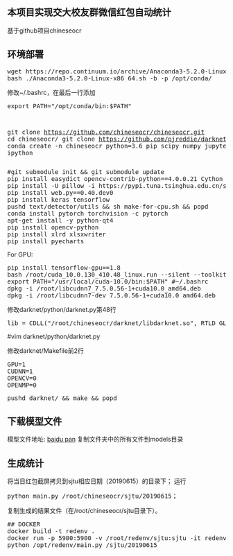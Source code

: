 ## 本项目实现交大校友群微信红包自动统计
基于github项目chineseocr

## 环境部署
<PRE>
wget https://repo.continuum.io/archive/Anaconda3-5.2.0-Linux-x86_64.sh
bash ./Anaconda3-5.2.0-Linux-x86_64.sh -b -p /opt/conda/
</PRE>
修改~/.bashrc，在最后一行添加
<PRE>
export PATH="/opt/conda/bin:$PATH"
</PRE><PRE>
git clone https://github.com/chineseocr/chineseocr.git
cd chineseocr/
git clone https://github.com/pjreddie/darknet.git
conda create -n chineseocr python=3.6 pip scipy numpy jupyter ipython</PRE>
<PRE>
#git submodule init && git submodule update
pip install easydict opencv-contrib-python==4.0.0.21 Cython h5py lmdb mahotas pandas requests bs4 matplotlib lxml -i https://pypi.tuna.tsinghua.edu.cn/simple/
pip install -U pillow -i https://pypi.tuna.tsinghua.edu.cn/simple/
pip install web.py==0.40.dev0
pip install keras tensorflow
pushd text/detector/utils && sh make-for-cpu.sh && popd
conda install pytorch torchvision -c pytorch
apt-get install -y python-qt4
pip install opencv-python
pip install xlrd xlsxwriter
pip install pyecharts
</PRE>

For GPU:
<PRE>pip install tensorflow-gpu==1.8
bash /root/cuda_10.0.130_410.48_linux.run --silent --toolkit
export PATH="/usr/local/cuda-10.0/bin:$PATH" #~/.bashrc
dpkg -i /root/libcudnn7_7.5.0.56-1+cuda10.0_amd64.deb
dpkg -i /root/libcudnn7-dev_7.5.0.56-1+cuda10.0_amd64.deb
</PRE>

修改darknet/python/darknet.py第48行
<pre>lib = CDLL("/root/chineseocr/darknet/libdarknet.so", RTLD_GLOBAL)</pre>
#vim darknet/python/darknet.py

修改darknet/Makefile前2行
<PRE>
GPU=1
CUDNN=1
OPENCV=0
OPENMP=0
</PRE>
<PRE>
pushd darknet/ && make && popd
</PRE>

## 下载模型文件   
模型文件地址: [baidu pan](https://pan.baidu.com/s/1gTW9gwJR6hlwTuyB6nCkzQ)
复制文件夹中的所有文件到models目录


## 生成统计
将当日红包截屏拷贝到sjtu相应日期（20190615）的目录下；
运行
<PRE>python main.py /root/chineseocr/sjtu/20190615；</PRE>
复制生成的结果文件（在/root/chineseocr/sjtu目录下）。

<PRE>
## DOCKER
docker build -t redenv .
docker run -p 5900:5900 -v /root/redenv/sjtu:sjtu -it redenv /bin/bash
python /opt/redenv/main.py /sjtu/20190615
</PRE>

